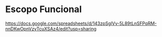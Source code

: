 # Escopo Funcional

https://docs.google.com/spreadsheets/d/143zpSglVv-5L89tLnSFPqRM-nnDKwOpnVzyTcuXSAz4/edit?usp=sharing
